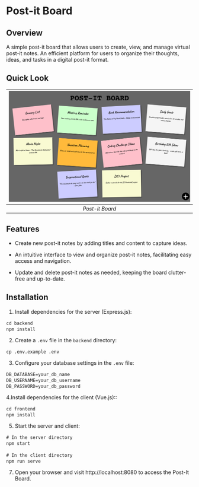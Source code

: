 # Post-it Board

## Overview
A simple post-it board that allows users to create, view, and manage virtual post-it notes. An efficient platform for users to organize their thoughts, ideas, and tasks in a digital post-it format.

## Quick Look
| ![Post-it Board](./screenshots/post-it-board.png?raw=true) | 
|:----------------------------------------------------------:| 
|                      *Post-it Board*                       |

## Features
- Create new post-it notes by adding titles and content to capture ideas.

- An intuitive interface to view and organize post-it notes, facilitating easy access and navigation.

- Update and delete post-it notes as needed, keeping the board clutter-free and up-to-date.

## Installation
1. Install dependencies for the server (Express.js):
```
cd backend
npm install
```

2. Create a `.env` file in the `backend` directory:
```
cp .env.example .env
```

3. Configure your database settings in the `.env` file:
```
DB_DATABASE=your_db_name
DB_USERNAME=your_db_username
DB_PASSWORD=your_db_password
```

4.Install dependencies for the client (Vue.js)::
```
cd frontend
npm install
```

5. Start the server and client:
```
# In the server directory
npm start

# In the client directory
npm run serve
```

7. Open your browser and visit http://localhost:8080 to access the Post-It Board.
